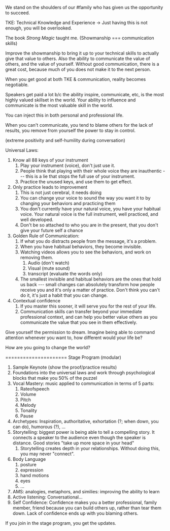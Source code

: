 We stand on the shoulders of our #family who has given us the opportunity to succeed.

TKE: Technical Knowledge and Experience -> Just having this is not enough, you will be overlooked.

The book *Strong Magic* taught me. (Showmanship === communication skills)

Improve the showmanship to bring it up to your technical skills to actually give that value to others. Also the ability to communicate the value of others, and the value of yourself. Without good communication, there is a great cost, because much of you does not make it to the next person.

When you get good at both TKE & communication, reality becomes negotiable.

Speakers get paid a lot b/c the ability inspire, communicate, etc, is the most highly valued skillset in the world. Your ability to influence and communicate is the most valuable skill in the world.

You can inject this in both personal and professional life.

When you can't communicate, you tend to blame others for the lack of results, you remove from yourself the power to stay in control.

(extreme positivity and self-humility during conversation)

Universal Laws:
1. Know all 88 keys of your instrument
	1. Play your instrument (voice), don't just use it.
	2. People think that playing with their whole voice they are inauthentic --- this is a lie that stops the full use of your instrument.
	3. Practice the unused keys, and use them to get effect.
2. Only practice leads to improvement
	1. This is not just cerebral, it needs doing
	2. You can change your voice to sound the way you want it to by changing your behaviors and practicing them
	3. You don't currently have your natural voice, you have your habitual voice. Your natural voice is the full instrument, well practiced, and well developed.
	4. Don't be so attached to who you are in the present, that you don't give your future self a chance
3. Golden Rule of Communication:
	1. If what you do distracts people from the message, it's a problem.
	2. When you have habitual behaviors, they become invisible.
	3. Watching videos allows you to see the behaviors, and work on removing them.
		1. Audio (don't watch)
		2. Visual (mute sound)
		3. transcript (evaluate the words only)
	4. The smallest invisible and habitual behaviors are the ones that hold us back --- small changes can absolutely transform how people receive you and it's only a matter of practice. Don't think you can't do it, it's just a habit that you can change.
4. Contextual confidence
	1. If you master this sooner, it will serve you for the rest of your life.
	2. Communication skills can transfer beyond your immediate professional context, and can help you better value others as you communicate the value that you see in them effectively.

Give yourself the permission to dream.  Imagine being able to command attention whenever you want to, how different would your life be?

How are you going to change the world?

=====================
Stage Program (modular)
1. Sample Keynote (show the proof/practice results)
2. Foundations into the universal laws and work through psychological blocks that make you 50% of the puzzel
3. Vocal Mastery: music applied to communication in terms of 5 parts:
	1. Rateofspeech
	2. Volume
	3. Pitch
	4. Melody
	5. Tonality
	6. Pause
4. Archetypes: Inspiration, authoritative, exhortation (?; when down, you can do), humorous (?), ...
5. Storytelling: biggest power is being able to tell a compelling story. It connects a speaker to the audience even though the speaker is distance. Good stories "take up more space in your head"
	1. Storytelling creates depth in your relationships. Without doing this, you may never "connect".
6. Body Language
	1. posture
	2. expression
	3. hand motions
	4. eyes
	5. ...
7. AMS: analogies, metaphors, and similies: improving the ability to learn
8. Active listening: Conversational...
9. Self Confidence: Confidence makes you a better professional, family member, friend because you can build others up, rather than tear them down. Lack of confidence ends up with you blaming others.

If you join in the stage program, you get the updates.

